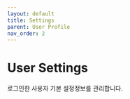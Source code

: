 ```yaml
---
layout: default
title: Settings
parent: User Profile
nav_order: 2
---
```


# User Settings

로그인한 사용자 기본 설정정보를 관리합니다.
